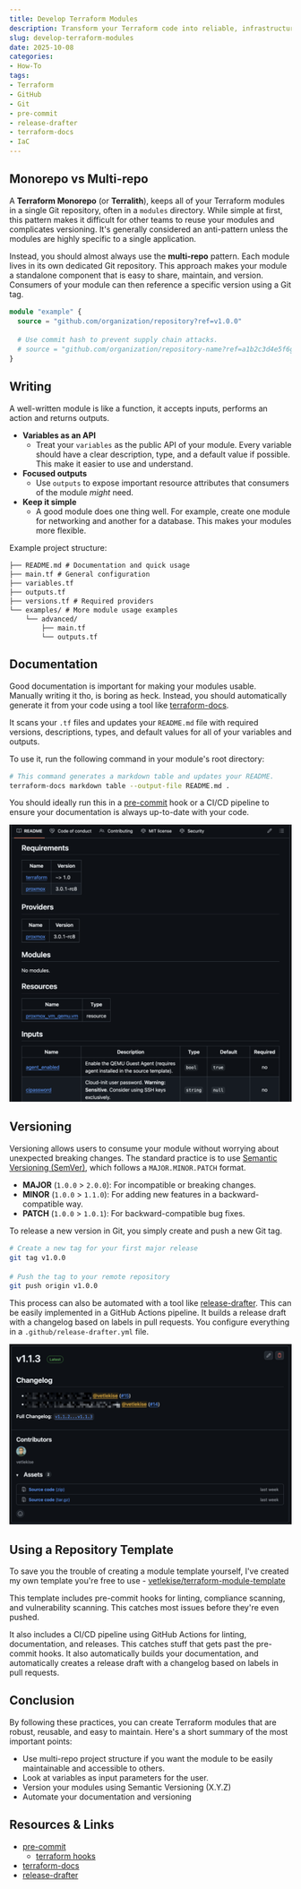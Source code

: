 ```yaml
---
title: Develop Terraform Modules
description: Transform your Terraform code into reliable, infrastructure components. Learn the essentials of module structure, automated documentation and versioning.
slug: develop-terraform-modules
date: 2025-10-08
categories:
- How-To
tags:
- Terraform
- GitHub
- Git
- pre-commit
- release-drafter
- terraform-docs
- IaC
---
```


## Monorepo vs Multi-repo
A **Terraform Monorepo** (or **Terralith**), keeps all of your Terraform modules in a single Git repository, often in a `modules` directory. While simple at first, this pattern makes it difficult for other teams to reuse your modules and complicates versioning. It's generally considered an anti-pattern unless the modules are highly specific to a single application.

Instead, you should almost always use the **multi-repo** pattern. Each module lives in its own dedicated Git repository. This approach makes your module a standalone component that is easy to share, maintain, and version. Consumers of your module can then reference a specific version using a Git tag.

```terraform
module "example" {
  source = "github.com/organization/repository?ref=v1.0.0"

  # Use commit hash to prevent supply chain attacks.
  # source = "github.com/organization/repository-name?ref=a1b2c3d4e5f6g7h8i9j0k1l2m3n4o5p6q7r8s9t0"
}
```

## Writing
A well-written module is like a function, it accepts inputs, performs an action and returns outputs.

- **Variables as an API**
    - Treat your `variables` as the public API of your module. Every variable should have a clear description, type, and a default value if possible. This make it easier to use and understand.
- **Focused outputs**
    - Use `outputs` to expose important resource attributes that consumers of the module *might* need.
- **Keep it simple**
    - A good module does one thing well. For example, create one module for networking and another for a database. This makes your modules more flexible.

Example project structure:
```
├── README.md # Documentation and quick usage
├── main.tf # General configuration
├── variables.tf
├── outputs.tf
├── versions.tf # Required providers
└── examples/ # More module usage examples
    └── advanced/
        ├── main.tf
        └── outputs.tf
```

## Documentation
Good documentation is important for making your modules usable. Manually writing it tho, is boring as heck. Instead, you should automatically generate it from your code using a tool like [terraform-docs](https://github.com/terraform-docs/terraform-docs).

It scans your `.tf` files and updates your `README.md` file with required versions, descriptions, types, and default values for all of your variables and outputs.

To use it, run the following command in your module's root directory:
```bash
# This command generates a markdown table and updates your README.
terraform-docs markdown table --output-file README.md .
```

You should ideally run this in a [pre-commit](https://github.com/pre-commit/pre-commit) hook or a CI/CD pipeline to ensure your documentation is always up-to-date with your code.

![Example documentation using terraform-docs](terraform-docs.png)

## Versioning
Versioning allows users to consume your module without worrying about unexpected breaking changes. The standard practice is to use [Semantic Versioning (SemVer)](https://semver.org/), which follows a `MAJOR.MINOR.PATCH` format.
- **MAJOR** (`1.0.0` > `2.0.0`): For incompatible or breaking changes.
- **MINOR** (`1.0.0` > `1.1.0`): For adding new features in a backward-compatible way.
- **PATCH** (`1.0.0` > `1.0.1`): For backward-compatible bug fixes.

To release a new version in Git, you simply create and push a new Git tag.
```bash
# Create a new tag for your first major release
git tag v1.0.0

# Push the tag to your remote repository
git push origin v1.0.0
```

This process can also be automated with a tool like [release-drafter](https://github.com/release-drafter/release-drafter). This can be easily implemented in a GitHub Actions pipeline. It builds a release draft with a changelog based on labels in pull requests. You configure everything in a `.github/release-drafter.yml` file.

![Example release using release-drafter](release-drafter.png)

## Using a Repository Template
To save you the trouble of creating a module template yourself, I've created my own template you're free to use - [vetlekise/terraform-module-template](https://github.com/vetlekise/terraform-module-template)

This template includes pre-commit hooks for linting, compliance scanning, and vulnerability scanning. This catches most issues before they're even pushed. 

It also includes a CI/CD pipeline using GitHub Actions for linting, documentation, and releases. This catches stuff that gets past the pre-commit hooks. It also automatically builds your documentation, and automatically creates a release draft with a changelog based on labels in pull requests.

## Conclusion
By following these practices, you can create Terraform modules that are robust, reusable, and easy to maintain. Here's a short summary of the most important points:
- Use multi-repo project structure if you want the module to be easily maintainable and accessible to others.
- Look at variables as input parameters for the user.
- Version your modules using Semantic Versioning (X.Y.Z)
- Automate your documentation and versioning

## Resources & Links
- [pre-commit](https://github.com/pre-commit/pre-commit)
    - [terraform hooks](https://github.com/antonbabenko/pre-commit-terraform)
- [terraform-docs](https://github.com/terraform-docs/terraform-docs)
- [release-drafter](https://github.com/release-drafter/release-drafter)